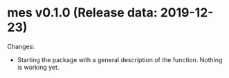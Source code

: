 mes v0.1.0 (Release data: 2019-12-23)
==============

Changes:
* Starting the package with a general description of the function. Nothing is working yet.

